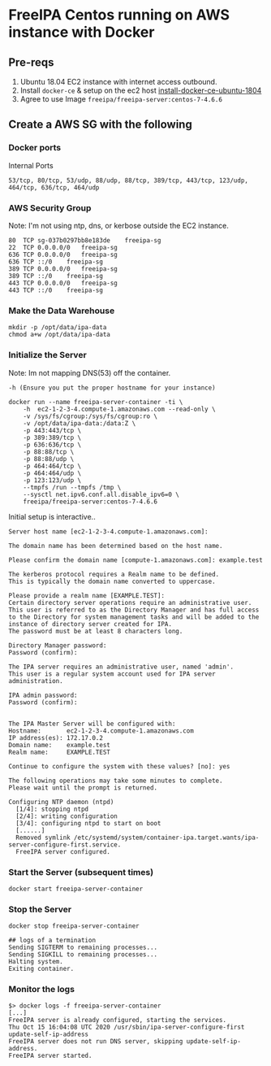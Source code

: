 # FreeIPA Centos running on AWS instance with Docker

## Pre-reqs

1. Ubuntu 18.04 EC2 instance with internet access outbound.
2. Install `docker-ce` & setup on the ec2 host [install-docker-ce-ubuntu-1804](https://www.linode.com/docs/applications/containers/install-docker-ce-ubuntu-1804/)
3. Agree to use Image `freeipa/freeipa-server:centos-7-4.6.6`

## Create a AWS SG with the following

### Docker ports

Internal Ports

```
53/tcp, 80/tcp, 53/udp, 88/udp, 88/tcp, 389/tcp, 443/tcp, 123/udp, 464/tcp, 636/tcp, 464/udp
```

### AWS Security Group

Note: I'm not using ntp, dns, or kerbose outside the EC2 instance.

```
80	TCP	sg-037b0297bb8e183de	freeipa-sg
22	TCP	0.0.0.0/0	freeipa-sg
636	TCP	0.0.0.0/0	freeipa-sg
636	TCP	::/0	freeipa-sg
389	TCP	0.0.0.0/0	freeipa-sg
389	TCP	::/0	freeipa-sg
443	TCP	0.0.0.0/0	freeipa-sg
443	TCP	::/0	freeipa-sg
```

### Make the Data Warehouse

```
mkdir -p /opt/data/ipa-data
chmod a+w /opt/data/ipa-data
```

### Initialize the Server

Note: Im not mapping DNS(53) off the container.

`-h (Ensure you put the proper hostname for your instance)`

```shell
docker run --name freeipa-server-container -ti \
    -h  ec2-1-2-3-4.compute-1.amazonaws.com --read-only \
    -v /sys/fs/cgroup:/sys/fs/cgroup:ro \
    -v /opt/data/ipa-data:/data:Z \
    -p 443:443/tcp \
    -p 389:389/tcp \
    -p 636:636/tcp \
    -p 88:88/tcp \
    -p 88:88/udp \
    -p 464:464/tcp \
    -p 464:464/udp \
    -p 123:123/udp \
    --tmpfs /run --tmpfs /tmp \
    --sysctl net.ipv6.conf.all.disable_ipv6=0 \
    freeipa/freeipa-server:centos-7-4.6.6
```

Initial setup is interactive..

```
Server host name [ec2-1-2-3-4.compute-1.amazonaws.com]:

The domain name has been determined based on the host name.

Please confirm the domain name [compute-1.amazonaws.com]: example.test

The kerberos protocol requires a Realm name to be defined.
This is typically the domain name converted to uppercase.

Please provide a realm name [EXAMPLE.TEST]:
Certain directory server operations require an administrative user.
This user is referred to as the Directory Manager and has full access
to the Directory for system management tasks and will be added to the
instance of directory server created for IPA.
The password must be at least 8 characters long.

Directory Manager password:
Password (confirm):

The IPA server requires an administrative user, named 'admin'.
This user is a regular system account used for IPA server administration.

IPA admin password:
Password (confirm):


The IPA Master Server will be configured with:
Hostname:       ec2-1-2-3-4.compute-1.amazonaws.com
IP address(es): 172.17.0.2
Domain name:    example.test
Realm name:     EXAMPLE.TEST

Continue to configure the system with these values? [no]: yes

The following operations may take some minutes to complete.
Please wait until the prompt is returned.

Configuring NTP daemon (ntpd)
  [1/4]: stopping ntpd
  [2/4]: writing configuration
  [3/4]: configuring ntpd to start on boot
  [......]
  Removed symlink /etc/systemd/system/container-ipa.target.wants/ipa-server-configure-first.service.
  FreeIPA server configured.
```  

### Start the Server (subsequent times)

`docker start freeipa-server-container`



### Stop the Server

`docker stop freeipa-server-container`

```
## logs of a termination
Sending SIGTERM to remaining processes...
Sending SIGKILL to remaining processes...
Halting system.
Exiting container.
```

### Monitor the logs

```
$> docker logs -f freeipa-server-container
[...]
FreeIPA server is already configured, starting the services.
Thu Oct 15 16:04:08 UTC 2020 /usr/sbin/ipa-server-configure-first update-self-ip-address
FreeIPA server does not run DNS server, skipping update-self-ip-address.
FreeIPA server started.
```

